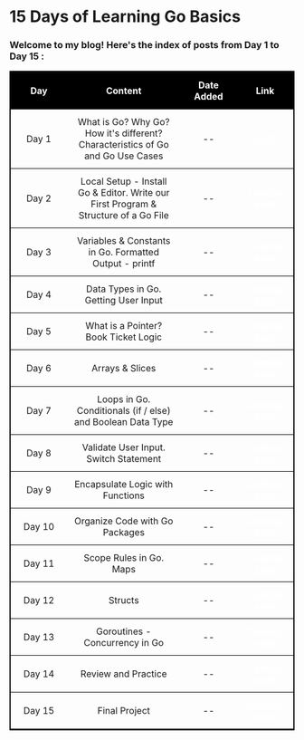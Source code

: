 # 15 Days of Learning Go Basics

<style>
  table {
    width: 100%;
    border-collapse: collapse;
    border: 2px solid #000;
  }

  th, td {
    padding: 12px;
    text-align: center;
    border-bottom: 1px solid #000;
  }

  th {
    background-color: #000;
    color: #000;
  }

  

  tr:hover {
    background-color: #000;
  }

  a {
    color: #000;
    text-decoration: none;
    font-weight: bold;
  }

  a:hover {
    text-decoration: underline;
  }
</style>

### Welcome to my blog! Here's the index of posts from Day 1 to Day 15 :

<table>
  <thead>
    <tr>
      <th style="width: 20%; color: white;">Day</th>
      <th style="width: 40%; color: white;">Content</th>
      <th style="width: 20%; color: white;">Date Added</th>
      <th style="width: 20%; color: white;">Link</th>
    </tr>
  </thead>
  <tbody>
    <tr>
      <td>Day 1</td>
      <td>What is Go? Why Go? How it's different? Characteristics of Go and Go Use Cases</td>
      <td>--</td>
      <td><a href="go/day/1" style="color: white; text-decoration: underline;">day/1</a></td>
    </tr>
    <tr>
      <td>Day 2</td>
      <td>Local Setup - Install Go & Editor. Write our First Program & Structure of a Go File</td>
      <td>--</td>
      <td><a href="#day2" style="color: white; text-decoration: underline;">Coming soon</a></td>
    </tr>
    <tr>
      <td>Day 3</td>
      <td>Variables & Constants in Go. Formatted Output - printf</td>
      <td>--</td>
      <td><a href="#day3" style="color: white; text-decoration: underline;">Coming soon</a></td>
    </tr>
    <tr>
      <td>Day 4</td>
      <td>Data Types in Go. Getting User Input</td>
      <td>--</td>
      <td><a href="#day4" style="color: white; text-decoration: underline;">Coming soon</a></td>
    </tr>
    <tr>
      <td>Day 5</td>
      <td>What is a Pointer? Book Ticket Logic</td>
      <td>--</td>
      <td><a href="#day5" style="color: white; text-decoration: underline;">Coming soon</a></td>
    </tr>
    <tr>
      <td>Day 6</td>
      <td>Arrays & Slices</td>
      <td>--</td>
      <td><a href="#day6" style="color: white; text-decoration: underline;">Coming soon</a></td>
    </tr>
    <tr>
      <td>Day 7</td>
      <td>Loops in Go. Conditionals (if / else) and Boolean Data Type</td>
      <td>--</td>
      <td><a href="#day7" style="color: white; text-decoration: underline;">Coming soon</a></td>
    </tr>
    <tr>
      <td>Day 8</td>
      <td>Validate User Input. Switch Statement</td>
      <td>--</td>
      <td><a href="#day8" style="color: white; text-decoration: underline;">Coming soon</a></td>
    </tr>
    <tr>
      <td>Day 9</td>
      <td>Encapsulate Logic with Functions</td>
      <td>--</td>
      <td><a href="#day9" style="color: white; text-decoration: underline;">Coming soon</a></td>
    </tr>
    <tr>
      <td>Day 10</td>
      <td>Organize Code with Go Packages</td>
      <td>--</td>
      <td><a href="#day10" style="color: white; text-decoration: underline;">Coming soon</a></td>
    </tr>
    <tr>
      <td>Day 11</td>
      <td>Scope Rules in Go. Maps</td>
      <td>--</td>
      <td><a href="#day11" style="color: white; text-decoration: underline;">Coming soon</a></td>
    </tr>
    <tr>
      <td>Day 12</td>
      <td>Structs</td>
      <td>--</td>
      <td><a href="#day12" style="color: white; text-decoration: underline;">Coming soon</a></td>
    </tr>
    <tr>
      <td>Day 13</td>
      <td>Goroutines - Concurrency in Go</td>
      <td>--</td>
      <td><a href="#day13" style="color: white; text-decoration: underline;">Coming soon</a></td>
    </tr>
    <tr>
      <td>Day 14</td>
      <td>Review and Practice</td>
      <td>--</td>
      <td><a href="#day14" style="color: white; text-decoration: underline;">Coming soon</a></td>
    </tr>
    <tr>
      <td>Day 15</td>
      <td>Final Project</td>
      <td>--</td>
      <td><a href="#day15" style="color: white; text-decoration: underline;">Coming soon</a></td>
    </tr>
  </tbody>
</table>
